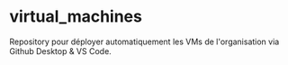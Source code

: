 # virtual_machines

Repository pour déployer automatiquement les VMs de l'organisation via Github Desktop & VS Code.